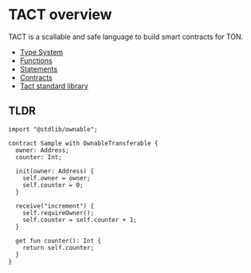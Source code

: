 # TACT overview

TACT is a scallable and safe language to build smart contracts for TON.

* [Type System](/docs/types.md)
* [Functions](/docs/functions.md)
* [Statements](/docs/statements.md)
* [Contracts](/docs/contract.md)
* [Tact standard library](/docs/stdlib.md)

## TLDR

```
import "@stdlib/ownable";

contract Sample with OwnableTransferable {
  owner: Address;
  counter: Int;
  
  init(owner: Address) {
    self.owner = owner;
    self.counter = 0;
  }
  
  receive("increment") {
    self.requireOwner();
    self.counter = self.counter + 1;
  }
  
  get fun counter(): Int {
    return self.counter;
  }
}
```
